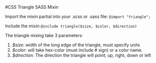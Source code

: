 #CSS Triangle SASS Mixin

Import the mixin partial into your .scss or .sass file:
`@import "triangle";`

Include the mixin
`@include triangle($size, $color, $direction)`

The triangle mixing take 3 parameters:

1. _$size_: width of the long edge of the triangle, must specify units
2. _$color_: will take hex-color (must include # sign) or a color name.
3. _$direction_: The direction the triangle will point; up, right, down or left